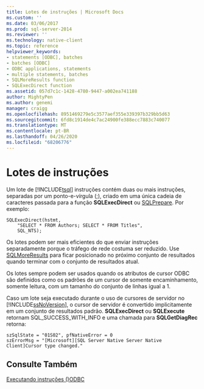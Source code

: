 ```yaml
---
title: Lotes de instruções | Microsoft Docs
ms.custom: ''
ms.date: 03/06/2017
ms.prod: sql-server-2014
ms.reviewer: ''
ms.technology: native-client
ms.topic: reference
helpviewer_keywords:
- statements [ODBC], batches
- batches [ODBC]
- ODBC applications, statements
- multiple statements, batches
- SQLMoreResults function
- SQLExecDirect function
ms.assetid: 057d7c1c-1428-4780-9447-a002ea741188
author: MightyPen
ms.author: genemi
manager: craigg
ms.openlocfilehash: 8951469279e5c3577aef355e339397b329bb5d63
ms.sourcegitcommit: 6fd8c1914de4c7ac24900fe388ecc7883c740077
ms.translationtype: MT
ms.contentlocale: pt-BR
ms.lasthandoff: 04/26/2020
ms.locfileid: "68206776"
---
```

# <a name="batches-of-statements"></a>Lotes de instruções
  Um lote de [!INCLUDE[tsql](../../../includes/tsql-md.md)] instruções contém duas ou mais instruções, separadas por um ponto-e-vírgula (;), criado em uma única cadeia de caracteres passada para a função **SQLExecDirect** ou [SQLPrepare](https://go.microsoft.com/fwlink/?LinkId=59360). Por exemplo:  
  
```  
SQLExecDirect(hstmt,   
    "SELECT * FROM Authors; SELECT * FROM Titles",  
    SQL_NTS);  
```  
  
 Os lotes podem ser mais eficientes do que enviar instruções separadamente porque o tráfego de rede costuma ser reduzido. Use [SQLMoreResults](../../native-client-odbc-api/sqlmoreresults.md) para ficar posicionado no próximo conjunto de resultados quando terminar com o conjunto de resultados atual.  
  
 Os lotes sempre podem ser usados quando os atributos de cursor ODBC são definidos como os padrões de um cursor de somente encaminhamento, somente leitura, com um tamanho do conjunto de linhas igual a 1.  
  
 Caso um lote seja executado durante o uso de cursores de servidor no [!INCLUDE[ssNoVersion](../../../includes/ssnoversion-md.md)], o cursor de servidor é convertido implicitamente em um conjunto de resultados padrão. **SQLExecDirect** ou **SQLExecute** retornam SQL_SUCCESS_WITH_INFO e uma chamada para **SQLGetDiagRec** retorna:  
  
```  
szSqlState = "01S02", pfNativeError = 0  
szErrorMsg = "[Microsoft][SQL Server Native Server Native Client]Cursor type changed."  
```  
  
## <a name="see-also"></a>Consulte Também  
 [Executando instruções &#40;&#41;ODBC](executing-statements-odbc.md)  
  
  
